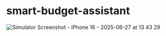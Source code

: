 # smart-budget-assistant
![Simulator Screenshot - iPhone 16 - 2025-06-27 at 13 43 29](https://github.com/user-attachments/assets/ce6ee6a1-511e-4cf1-a5ad-6e6858d81197)
